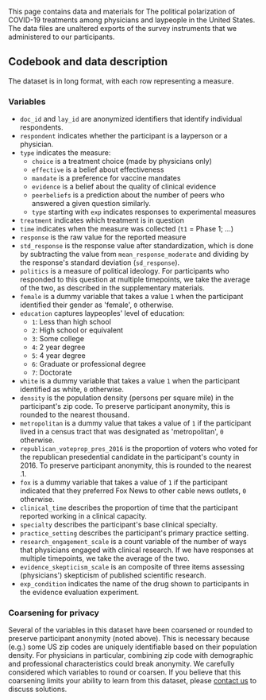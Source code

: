This page contains data and materials for The political polarization of COVID-19 treatments among physicians and laypeople in the United States. The data files are unaltered exports of the survey instruments that we administered to our participants. 

## Codebook and data description

The dataset is in long format, with each row representing a measure. 

### Variables

- `doc_id` and `lay_id` are anonymized identifiers that identify individual respondents.
- `respondent` indicates whether the participant is a layperson or a physician.
- `type` indicates the measure:
  - `choice` is a treatment choice (made by physicians only)
  - `effective` is a belief about effectiveness
  - `mandate` is a preference for vaccine mandates
  - `evidence` is a belief about the quality of clinical evidence
  - `peerbeliefs` is a prediction about the number of peers who answered a given question similarly.
  - `type` starting with `exp` indicates responses to experimental measures
- `treatment` indicates which treatment is in question
- `time` indicates when the measure was collected (`t1` = Phase 1; ...)
- `response` is the raw value for the reported measure
- `std_response` is the response value after standardization, which is done by subtracting the value from `mean_response_moderate` and dividing by the response's standard deviation (`sd_response`).
- `politics` is a measure of political ideology. For participants who responded to this question at multiple timepoints, we take the average of the two, as described in the supplementary materials.
- `female` is a dummy variable that takes a value `1` when the participant identified their gender as 'female', `0` otherwise.
- `education` captures laypeoples' level of education:
   - `1`: Less than high school 
   - `2`: High school or equivalent
   - `3`: Some college 
   - `4`: 2 year degree 
   - `5`: 4 year degree 
   - `6`: Graduate or professional degree 
   - `7`: Doctorate 
- `white` is a dummy variable that takes a value `1` when the participant identified as white, `0` otherwise.
- `density` is the population density (persons per square mile) in the participant's zip code. To preserve participant anonymity, this is rounded to the nearest thousand.
- `metropolitan` is a dummy value that takes a value of `1` if the participant lived in a census tract that was designated as 'metropolitan', `0` otherwise.
- `republican_voteprop_pres_2016` is the proportion of voters who voted for the republican presedential candidate in the participant's county in 2016. To preserve participant anonymity, this is rounded to the nearest .1. 
- `fox` is a dummy variable that takes a value of `1` if the participant indicated that they preferred Fox News to other cable news outlets, `0` otherwise.
- `clinical_time` describes the proportion of time that the participant reported working in a clinical capacity.
- `specialty` describes the participant's base clinical specialty.
- `practice_setting` describes the participant's primary practice setting.
- `research_engagement_scale` is a count variable of the number of ways that physicians engaged with clinical research. If we have responses at multiple timepoints, we take the average of the two.
- `evidence_skepticism_scale` is an composite of three items assessing (physicians') skepticism of published scientific research.
- `exp_condition` indicates the name of the drug shown to participants in the evidence evaluation experiment. 

### Coarsening for privacy

Several of the variables in this dataset have been coarsened or rounded to preserve participant anonymity (noted above). This is necessary because (e.g.) some US zip codes are uniquely identifiable based on their population density. For physicians in particular, combining zip code with demographic and professional characteristics could break anonymity. We carefully considered which variables to round or coarsen. If you believe that this coarsening limits your ability to learn from this dataset, please [contact us](mailto:joelmlevin@gmail.com) to discuss solutions.

